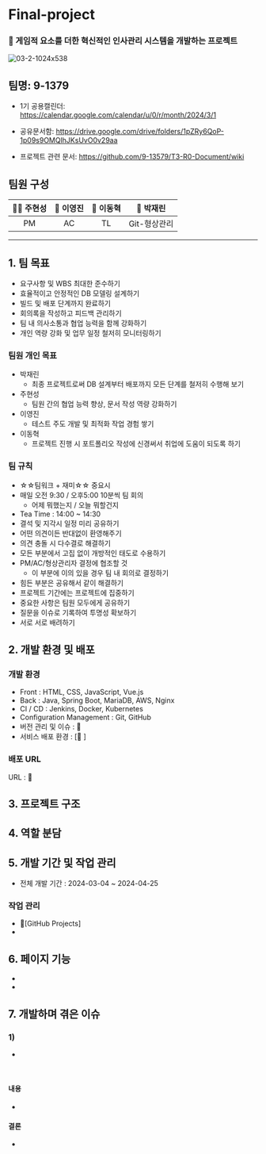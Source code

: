 # Final-project 

### 📝 게임적 요소를 더한 혁신적인 인사관리 시스템을 개발하는 프로젝트
![03-2-1024x538](https://github.com/9-13579/T3-R0-Document/assets/148875683/e10f85ce-6f95-436f-bf73-3cc874960234)

## 팀명: 9-1379
- 1기 공용캘린더: https://calendar.google.com/calendar/u/0/r/month/2024/3/1
  
- 공유문서함: https://drive.google.com/drive/folders/1pZRy6QoP-1p09s9OMQlhJKsUvO0v29aa
- 프로젝트 관련 문서: https://github.com/9-13579/T3-R0-Document/wiki

  
## 팀원 구성
|                                                             **🐻‍❄️ 주현성**                                                              |                                                             **🐻 이영진**                                                              |                                                             **🐰 이동혁**                                                              |                                                             **🐯 박재린**                                                              |
| :-------------------------------------------------------------------------------------------------------------------------------------: | :-------------------------------------------------------------------------------------------------------------------------------------: | :-------------------------------------------------------------------------------------------------------------------------------------: | :-------------------------------------------------------------------------------------------------------------------------------------: |
|                             PM                             |                                                  AC                                                  |                                                TL                                               |                            Git-형상관리                         |
***
## <span id="goal">1. 팀 목표</span>
- 요구사항 및 WBS 최대한 준수하기
- 효율적이고 안정적인 DB 모델링 설계하기
- 빌드 및 배포 단계까지 완료하기
- 회의록을 작성하고 피드백 관리하기
- 팀 내 의사소통과 협업 능력을 함께 강화하기
- 개인 역량 강화 및 업무 일정 철저히 모니터링하기

### 팀원 개인 목표
- 박재린
  - 최종 프로젝트로써 DB 설계부터 배포까지 모든 단계를 철저히 수행해 보기
- 주현성
  - 팀원 간의 협업 능력 향상, 문서 작성 역량 강화하기
- 이영진
  - 테스트 주도 개발 및 최적화 작업 경험 쌓기
- 이동혁
  - 프로젝트 진행 시 포트폴리오 작성에 신경써서 취업에 도움이 되도록 하기  

### 팀 규칙
- ☆☆팀워크 + 재미☆☆ 중요시
- 매일 오전 9:30 / 오후5:00 10분씩 팀 회의
    - 어제 뭐했는지 / 오늘 뭐할건지
- Tea Time : 14:00 ~ 14:30
- 결석 및 지각시 일정 미리 공유하기
- 어떤 의견이든 반대없이 환영해주기
- 의견 충돌 시 다수결로 해결하기
- 모든 부분에서 고집 없이 개방적인 태도로 수용하기
- PM/AC/형상관리자 결정에 협조할 것
    - 이 부분에 이의 있을 경우 팀 내 회의로 결정하기
- 힘든 부분은 공유해서 같이 해결하기
- 프로젝트 기간에는 프로젝트에 집중하기
- 중요한 사항은 팀원 모두에게 공유하기
- 질문을 이슈로 기록하여 투명성 확보하기
- 서로 서로 배려하기


## <span id="dev">2. 개발 환경 및 배포</span>
### 개발 환경
- Front : HTML, CSS, JavaScript, Vue.js
- Back : Java, Spring Boot, MariaDB, AWS, Nginx
- CI / CD : Jenkins, Docker, Kubernetes
- Configuration Management : Git, GitHub
- 버전 관리 및 이슈 : 🔗
- 서비스 배포 환경 : [🔗 ]
### 배포 URL
URL : 🔗 

## <span id="tree">3. 프로젝트 구조</span>

## <span id="role">4. 역할 분담</span>

## <span id="task">5. 개발 기간 및 작업 관리</span>
- 전체 개발 기간 : 2024-03-04 ~ 2024-04-25
### 작업 관리
- 🔗[GitHub Projects]
- 
## <span id="pages">6. 페이지 기능</span>
-
-

## <span id="issues">7. 개발하며 겪은 이슈</span>
### 1) 
   - 
   <br>
   
#### 내용
- 
#### 결론
- 

